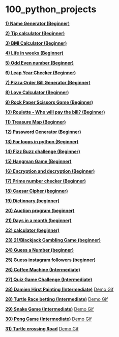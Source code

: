 # 100_python_projects

**[1) Name Generator (Beginner)](Name_Generator.py)**

**[2) Tip calculator (Beginner)](Tip_Calculator.py)**

**[3) BMI Calculator (Beginner)](BMI_calculator.py)**

**[4) Life in weeks (Beginner)](Life_in_weeks.py)**

**[5) Odd Even number (Beginner)](Odd_Even_Number.py)**

**[6) Leap Year Checker (Beginner) ](Leap_year.py)**

**[7) Pizza Order Bill Generator (Beginner) ](Pizza_Order.py)**

**[8) Love Calculator (Beginner) ](Love_Calculator.py)**

**[9) Rock Paper Scissors Game (Beginner) ](rock_paper_scissors.py)**

**[10) Roulette - Who will pay the bill? (Beginner) ](Bank_roulette-who_will_pay_the_bill.py)**

**[11) Treasure Map (Beginner) ](Treasure_map.py)**

**[12) Password Generator (Beginner) ](password_generator.py)**

**[13) For loops in python (Beginner) ](for_loops_in_python.py)**

**[14) Fizz Buzz challenge (Beginner) ](fizz_buzz.py)**

**[15) Hangman Game (Beginner) ](Hangman.py)**

**[16) Encryption and decryption (Beginner) ](encrypt_decrypt.py)**

**[17) Prime number checker (Beginner) ](prime_number_checker.py)**

**[18) Caesar Cipher (beginner) ](caesar_cipher.py)**

**[19) Dictionary (beginner) ](dictionary.py)**

**[20) Auction program (beginner) ](Auction_program.py)**

**[21) Days in a month (beginner) ](days_in_month.py)**

**[22) calculator (beginner) ](calculator.py)**

**[23) 21/Blackjack Gambling Game (beginner) ](blackjack21_game.py)**

**[24) Guess a Number (beginner) ](guessNumbergame_day12.py)**

**[25) Guess instagram followers (beginner) ](guess_higher_lower.py)**

**[26) Coffee Machine (Intermediate) ](coffeemachine/coffeemachine.py)**

**[27) Quiz Game Challenge (Intermediate)](Quiz_Game)**

**[28) Damien Hirst Painting (Intermediate)](Day%2018%20drawing%20challenge/million_dollar_painting.py)** [Demo Gif](Day%2018%20drawing%20challenge/Damien%20_Hirst_painting.gif)

**[28) Turtle Race betting (Intermediate)](Day%2019/project.py)**  [Demo Gif](Day%2019/turtle_race_game.gif)

**[29) Snake Game (Intermediate)](Day%2020%20Snake%20Game/main.py)** [Demo Gif](Day%2020%20Snake%20Game/snakegame.gif)

**[30) Pong Game (Intermediate)](pong_game/main.py)** [Demo Gif](pong_game/pong.gif)

**[31) Turtle crossing Road](turtle_crossing_road/main.py)** [Demo Gif](turtle_crossing_road/turtle_crossing_road%20-%20Made%20with%20Clipchamp.gif)